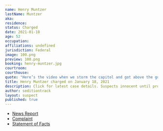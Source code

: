 ```yaml
---
name: Henry Muntzer
lastName: Muntzer
aka: 
residence: 
status: Charged
date: 2021-01-18
age: 52
occupation: 
affiliations: undefined
jurisdiction: Federal
image: 100.png
preview: 100.png
booking: henry-muntzer.jpg
courtroom: 
courthouse: 
quote: "Here’s the video when we storm the capitol and got above the guards."
title: Henry Muntzer charged on January 18, 2021
description: Click for latest case details. Suspects innocent until proven guilty.
author: seditiontrack
layout: suspect
published: true
---
```

- [News Report](https://www.usnews.com/news/best-states/montana/articles/2021-01-21/montana-businessman-charged-in-us-capitol-breach)
- [Complaint](https://www.justice.gov/opa/page/file/1357776/download)
- [Statement of Facts](https://www.justice.gov/opa/page/file/1357771/download)
